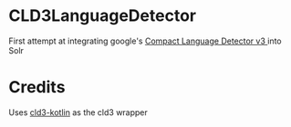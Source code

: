# CLD3LanguageDetector

First attempt at integrating google's [Compact Language Detector v3 ](https://github.com/google/cld3) into Solr

# Credits

Uses [cld3-kotlin](https://github.com/ntedgi/cld3-kotlin) as the cld3 wrapper

